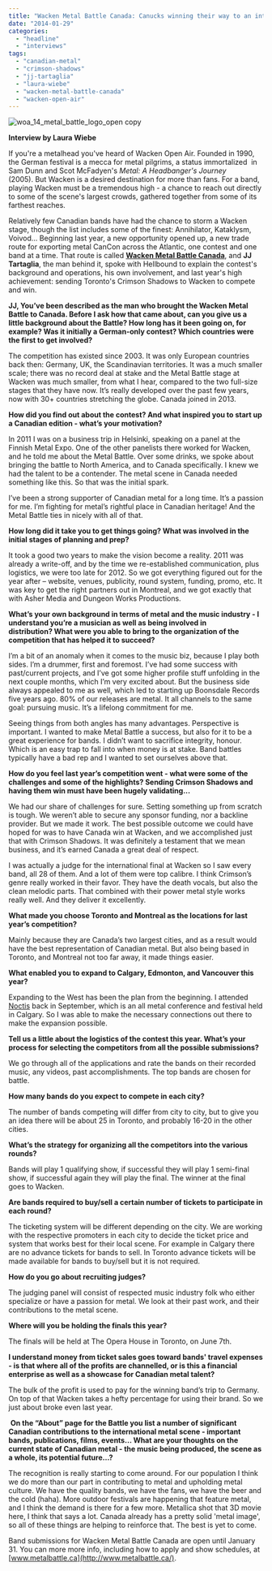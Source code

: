 ```yaml
---
title: "Wacken Metal Battle Canada: Canucks winning their way to an international stage"
date: "2014-01-29"
categories: 
  - "headline"
  - "interviews"
tags: 
  - "canadian-metal"
  - "crimson-shadows"
  - "jj-tartaglia"
  - "laura-wiebe"
  - "wacken-metal-battle-canada"
  - "wacken-open-air"
---
```


![woa_14_metal_battle_logo_open copy](http://www.hellbound.ca/wp-content/uploads/2014/01/woa_14_metal_battle_logo_open-copy-590x629.jpg)

**Interview by Laura Wiebe**

If you're a metalhead you've heard of Wacken Open Air. Founded in 1990, the German festival is a mecca for metal pilgrims, a status immortalized  in Sam Dunn and Scot McFadyen's _Metal: A Headbanger's Journey_ (2005). But Wacken is a desired destination for more than fans. For a band, playing Wacken must be a tremendous high - a chance to reach out directly to some of the scene's largest crowds, gathered together from some of its farthest reaches.

Relatively few Canadian bands have had the chance to storm a Wacken stage, though the list includes some of the finest: Annihilator, Kataklysm, Voivod... Beginning last year, a new opportunity opened up, a new trade route for exporting metal CanCon across the Atlantic, one contest and one band at a time. That route is called [**Wacken Metal Battle Canada**](http://www.metalbattle.ca/), and **JJ Tartaglia**, the man behind it, spoke with Hellbound to explain the contest's background and operations, his own involvement, and last year's high achievement: sending Toronto's Crimson Shadows to Wacken to compete and win.

**JJ, You’ve been described as the man who brought the Wacken Metal Battle to Canada. Before I ask how that came about, can you give us a little background about the Battle? How long has it been going on, for example? Was it initially a German-only contest? Which countries were the first to get involved?**

The competition has existed since 2003. It was only European countries back then: Germany, UK, the Scandinavian territories. It was a much smaller scale; there was no record deal at stake and the Metal Battle stage at Wacken was much smaller, from what I hear, compared to the two full-size stages that they have now. It’s really developed over the past few years, now with 30+ countries stretching the globe. Canada joined in 2013.

**How did you find out about the contest? And what inspired you to start up a Canadian edition - what’s your motivation?**

In 2011 I was on a business trip in Helsinki, speaking on a panel at the Finnish Metal Expo. One of the other panelists there worked for Wacken, and he told me about the Metal Battle. Over some drinks, we spoke about bringing the battle to North America, and to Canada specifically. I knew we had the talent to be a contender. The metal scene in Canada needed something like this. So that was the initial spark.

I’ve been a strong supporter of Canadian metal for a long time. It’s a passion for me. I’m fighting for metal’s rightful place in Canadian heritage! And the Metal Battle ties in nicely with all of that.

**How long did it take you to get things going? What was involved in the initial stages of planning and prep?**

It took a good two years to make the vision become a reality. 2011 was already a write-off, and by the time we re-established communication, plus logistics, we were too late for 2012. So we got everything figured out for the year after – website, venues, publicity, round system, funding, promo, etc. It was key to get the right partners out in Montreal, and we got exactly that with Asher Media and Dungeon Works Productions.

**What’s your own background in terms of metal and the music industry - I understand you’re a musician as well as being involved in distribution? What were you able to bring to the organization of the competition that has helped it to succeed?**

I’m a bit of an anomaly when it comes to the music biz, because I play both sides. I’m a drummer, first and foremost. I’ve had some success with past/current projects, and I’ve got some higher profile stuff unfolding in the next couple months, which I’m very excited about. But the business side always appealed to me as well, which led to starting up Boonsdale Records five years ago. 80% of our releases are metal. It all channels to the same goal: pursuing music. It’s a lifelong commitment for me.

Seeing things from both angles has many advantages. Perspective is important. I wanted to make Metal Battle a success, but also for it to be a great experience for bands. I didn’t want to sacrifice integrity, honour. Which is an easy trap to fall into when money is at stake. Band battles typically have a bad rep and I wanted to set ourselves above that.

**How do you feel last year’s competition went - what were some of the challenges and some of the highlights? Sending Crimson Shadows and having them win must have been hugely validating...**

We had our share of challenges for sure. Setting something up from scratch is tough. We weren’t able to secure any sponsor funding, nor a backline provider. But we made it work. The best possible outcome we could have hoped for was to have Canada win at Wacken, and we accomplished just that with Crimson Shadows. It was definitely a testament that we mean business, and it’s earned Canada a great deal of respect.

I was actually a judge for the international final at Wacken so I saw every band, all 28 of them. And a lot of them were top calibre. I think Crimson’s genre really worked in their favor. They have the death vocals, but also the clean melodic parts. That combined with their power metal style works really well. And they deliver it excellently.

**What made you choose Toronto and Montreal as the locations for last year’s competition?**

Mainly because they are Canada’s two largest cities, and as a result would have the best representation of Canadian metal. But also being based in Toronto, and Montreal not too far away, it made things easier.

**What enabled you to expand to Calgary, Edmonton, and Vancouver this year?**

Expanding to the West has been the plan from the beginning. I attended [Noctis](http://www.noctisvalkyries.com/) back in September, which is an all metal conference and festival held in Calgary. So I was able to make the necessary connections out there to make the expansion possible.

**Tell us a little about the logistics of the contest this year. What’s your process for selecting the competitors from all the possible submissions?**

We go through all of the applications and rate the bands on their recorded music, any videos, past accomplishments. The top bands are chosen for battle.

**How many bands do you expect to compete in each city?**

The number of bands competing will differ from city to city, but to give you an idea there will be about 25 in Toronto, and probably 16-20 in the other cities.

**What’s the strategy for organizing all the competitors into the various rounds?**

Bands will play 1 qualifying show, if successful they will play 1 semi-final show, if successful again they will play the final. The winner at the final goes to Wacken.

**Are bands required to buy/sell a certain number of tickets to participate in each round?**

The ticketing system will be different depending on the city. We are working with the respective promoters in each city to decide the ticket price and system that works best for their local scene. For example in Calgary there are no advance tickets for bands to sell. In Toronto advance tickets will be made available for bands to buy/sell but it is not required.

**How do you go about recruiting judges?**

The judging panel will consist of respected music industry folk who either specialize or have a passion for metal. We look at their past work, and their contributions to the metal scene.

**Where will you be holding the finals this year?**

The finals will be held at The Opera House in Toronto, on June 7th.

**I understand money from ticket sales goes toward bands' travel expenses - is that where all of the profits are channelled, or is this a financial enterprise as well as a showcase for Canadian metal talent?**

The bulk of the profit is used to pay for the winning band’s trip to Germany. On top of that Wacken takes a hefty percentage for using their brand. So we just about broke even last year.

 **On the “About” page for the Battle you list a number of significant Canadian contributions to the international metal scene - important bands, publications, films, events… What are your thoughts on the current state of Canadian metal - the music being produced, the scene as a whole, its potential future…?**

The recognition is really starting to come around. For our population I think we do more than our part in contributing to metal and upholding metal culture. We have the quality bands, we have the fans, we have the beer and the cold (haha). More outdoor festivals are happening that feature metal, and I think the demand is there for a few more. Metallica shot that 3D movie here, I think that says a lot. Canada already has a pretty solid 'metal image', so all of these things are helping to reinforce that. The best is yet to come.

Band submissions for Wacken Metal Battle Canada are open until January 31. You can more more info, including how to apply and show schedules, at [www.metalbattle.ca](http://www.metalbattle.ca/).
